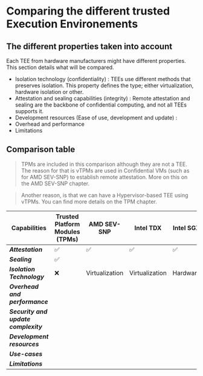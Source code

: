 # Comparing the different trusted Execution Environements 

## The different properties taken into account 

Each TEE from hardware manufacturers might have different properties. This section details what will be compared. 


 
- Isolation technology (confidentiality) : TEEs use different methods that preserves isolation. This property defines the type; either virtualization, hardware isolation or other. 
- Attestation and sealing capabilities (integrity) : Remote attestation and sealing are the backbone of confidential computing, and not all TEEs supports it. 
- Development resources (Ease of use, development and update) : 
- Overhead and performance 
- Limitations 



## Comparison table 

> TPMs are included in this comparison although they are not a TEE. The reason for that is vTPMs are used in Confidential VMs (such as for AMD SEV-SNP) to establish remote attestation. More on this on the AMD SEV-SNP chapter. 

> Another reason, is that we can have a Hypervisor-based TEE using vTPMs. You can find more details on the TPM chapter. 

| Capabilities | Trusted Platform Modules (TPMs) | AMD SEV-SNP | Intel TDX | Intel SGX | Nvidia H100 | ARM CCA | RISC-V Keystone | 
| ----------- | ----------- | ----------- |----------- | ----------- | ----------- | ----------- | ----------- |
| ***Attestation*** | :white_check_mark:  | :white_check_mark: | :white_check_mark: | :white_check_mark:| :white_check_mark:| :white_check_mark: | :white_check_mark:
| ***Sealing*** | :white_check_mark:        |
| ***Isolation Technology*** | :x: | Virtualization | Virtualization | Hardware | :grey_question: | :grey_question: | :grey_question: | 
| ***Overhead and performance*** | 
| ***Security and update complexity*** | 
| ***Development resources*** | 
| ***Use-cases*** |
| ***Limitations*** | 